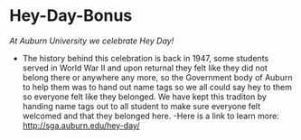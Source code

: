 # Hey-Day-Bonus
*At Auburn University we celebrate Hey Day!* 
- The history behind this celebration is back in 1947, some students served in World War II and upon returnal they felt like they did not belong there or anywhere any more, so the Government body of Auburn to help them was to hand out name tags so we all could say hey to them so everyone felt like they belonged. We have kept this traditon by handing name tags out to all student to make sure everyone felt welcomed and that they belonged here.
-Here is a link to learn more: http://sga.auburn.edu/hey-day/ 
